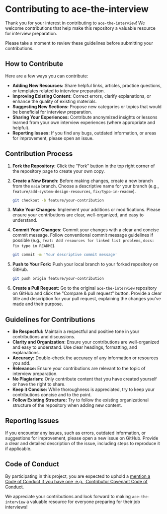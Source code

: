 # Contributing to ace-the-interview

Thank you for your interest in contributing to `ace-the-interview`! We welcome contributions that help make this repository a valuable resource for interview preparation.

Please take a moment to review these guidelines before submitting your contributions.

## How to Contribute

Here are a few ways you can contribute:

* **Adding New Resources:** Share helpful links, articles, practice questions, or templates related to interview preparation.
* **Improving Existing Content:** Correct errors, clarify explanations, or enhance the quality of existing materials.
* **Suggesting New Sections:** Propose new categories or topics that would be beneficial for interview preparation.
* **Sharing Your Experiences:** Contribute anonymized insights or lessons learned from your own interview experiences (where appropriate and helpful).
* **Reporting Issues:** If you find any bugs, outdated information, or areas for improvement, please open an issue.

## Contribution Process

1. **Fork the Repository:** Click the "Fork" button in the top right corner of the repository page to create your own copy.
2. **Create a New Branch:** Before making changes, create a new branch from the `main` branch. Choose a descriptive name for your branch (e.g., `feature/add-system-design-resources`, `fix/typo-in-readme`).

    ```bash
    git checkout -b feature/your-contribution
    ```

3. **Make Your Changes:** Implement your additions or modifications. Please ensure your contributions are clear, well-organized, and easy to understand.
4. **Commit Your Changes:** Commit your changes with a clear and concise commit message. Follow conventional commit message guidelines if possible (e.g., `feat: Add resources for linked list problems`, `docs: Fix typo in README`).

    ```bash
    git commit -m 'Your descriptive commit message'
    ```

5. **Push to Your Fork:** Push your local branch to your forked repository on GitHub.

    ```bash
    git push origin feature/your-contribution
    ```

6. **Create a Pull Request:** Go to the original `ace-the-interview` repository on GitHub and click the "Compare & pull request" button. Provide a clear title and description for your pull request, explaining the changes you've made and their purpose.

## Guidelines for Contributions

* **Be Respectful:** Maintain a respectful and positive tone in your contributions and discussions.
* **Clarity and Organization:** Ensure your contributions are well-organized and easy to understand. Use clear headings, formatting, and explanations.
* **Accuracy:** Double-check the accuracy of any information or resources you add.
* **Relevance:** Ensure your contributions are relevant to the topic of interview preparation.
* **No Plagiarism:** Only contribute content that you have created yourself or have the right to share.
* **Keep it Concise:** While thoroughness is appreciated, try to keep your contributions concise and to the point.
* **Follow Existing Structure:** Try to follow the existing organizational structure of the repository when adding new content.

## Reporting Issues

If you encounter any issues, such as errors, outdated information, or suggestions for improvement, please open a new issue on GitHub. Provide a clear and detailed description of the issue, including steps to reproduce it if applicable.

## Code of Conduct

By participating in this project, you are expected to uphold a [mention a Code of Conduct if you have one, e.g., Contributor Covenant Code of Conduct](https://www.contributor-covenant.org/version/2/1/code_of_conduct.html).

We appreciate your contributions and look forward to making `ace-the-interview` a valuable resource for everyone preparing for their job interviews!
